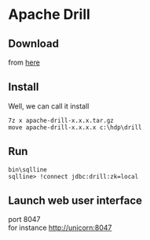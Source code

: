 # Apache Drill

## Download
  from [here][1]

## Install
 Well, we can call it install

    7z x apache-drill-x.x.x.tar.gz
    move apache-drill-x.x.x.x c:\hdp\drill

## Run

    bin\sqlline
    sqlline> !connect jdbc:drill:zk=local


## Launch web user interface 
  port 8047  
  for instance [http://unicorn:8047][2]




[1]: http://drill.apache.org "Apache Drill"
[2]: http://unicorn:8047 "Drill Web UI"
